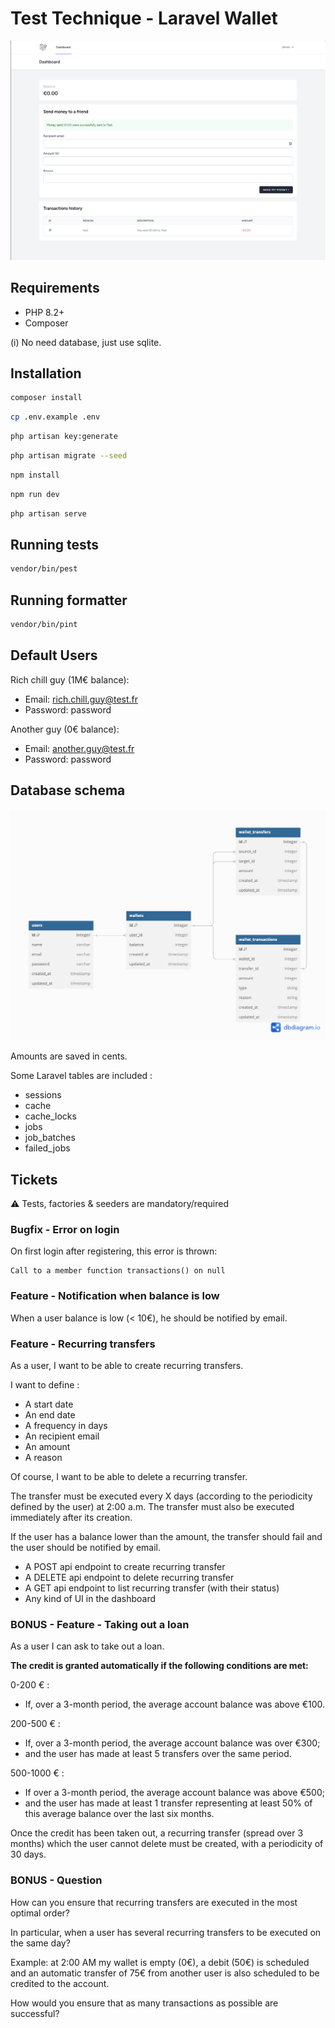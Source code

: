 # Test Technique - Laravel Wallet

![Screenshot](screenshot.png)

## Requirements

- PHP 8.2+
- Composer

(i) No need database, just use sqlite.

## Installation

```bash
composer install
```

```bash
cp .env.example .env
```

```bash
php artisan key:generate
```

```bash
php artisan migrate --seed
```

```bash
npm install
```

```bash
npm run dev
```

```bash
php artisan serve
```

## Running tests

```bash
vendor/bin/pest
```

## Running formatter

```bash
vendor/bin/pint
```

## Default Users

Rich chill guy (1M€ balance):
- Email: rich.chill.guy@test.fr
- Password: password

Another guy (0€ balance):
- Email: another.guy@test.fr
- Password: password

## Database schema

![Database schema](mcd.png)

Amounts are saved in cents.

Some Laravel tables are included : 
- sessions
- cache
- cache_locks
- jobs
- job_batches
- failed_jobs

## Tickets

⚠️ Tests, factories & seeders are mandatory/required

### Bugfix - Error on login

On first login after registering, this error is thrown:
```
Call to a member function transactions() on null
```

### Feature - Notification when balance is low

When a user balance is low (< 10€), he should be notified by email.

### Feature - Recurring transfers

As a user, I want to be able to create recurring transfers.

I want to define : 
- A start date
- An end date
- A frequency in days
- An recipient email
- An amount
- A reason

Of course, I want to be able to delete a recurring transfer.

The transfer must be executed every X days (according to the periodicity defined by the user) at 2:00 a.m.
The transfer must also be executed immediately after its creation.

If the user has a balance lower than the amount, the transfer should fail and the user should be notified by email.

- A POST api endpoint to create recurring transfer
- A DELETE api endpoint to delete recurring transfer
- A GET api endpoint to list recurring transfer (with their status)
- Any kind of UI in the dashboard

### BONUS - Feature - Taking out a loan

As a user I can ask to take out a loan.

**The credit is granted automatically if the following conditions are met:**

0-200 € :
- If, over a 3-month period, the average account balance was above €100.

200-500 € :
- If, over a 3-month period, the average account balance was over €300;
- and the user has made at least 5 transfers over the same period.

500-1000 € :
- If over a 3-month period, the average account balance was above €500;
- and the user has made at least 1 transfer representing at least 50% of this average balance over the last six months.

Once the credit has been taken out, a recurring transfer (spread over 3 months) which the user cannot delete must be created, with a periodicity of 30 days.

### BONUS - Question

How can you ensure that recurring transfers are executed in the most optimal order?

In particular, when a user has several recurring transfers to be executed on the same day?

Example: at 2:00 AM my wallet is empty (0€), a debit (50€) is scheduled and an automatic transfer of 75€ from another user is also scheduled to be credited to the account.

How would you ensure that as many transactions as possible are successful?
